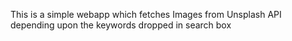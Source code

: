 This is a simple webapp which fetches Images from Unsplash API depending upon the keywords dropped in search box
